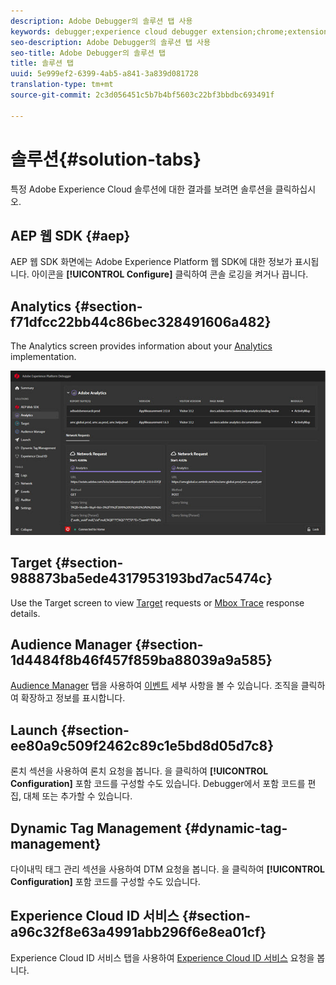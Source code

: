 ```yaml
---
description: Adobe Debugger의 솔루션 탭 사용
keywords: debugger;experience cloud debugger extension;chrome;extension;summary;clear;requests;solutions;solution;information;analytics;target;audience manager;media optimizer;amo;id service
seo-description: Adobe Debugger의 솔루션 탭 사용
seo-title: Adobe Debugger의 솔루션 탭
title: 솔루션 탭
uuid: 5e999ef2-6399-4ab5-a841-3a839d081728
translation-type: tm+mt
source-git-commit: 2c3d056451c5b7b4bf5603c22bf3bbdbc693491f

---
```



# 솔루션{#solution-tabs}

특정 Adobe Experience Cloud 솔루션에 대한 결과를 보려면 솔루션을 클릭하십시오.

## AEP 웹 SDK {#aep}

AEP 웹 SDK 화면에는 Adobe Experience Platform 웹 SDK에 대한 정보가 표시됩니다. 아이콘을 **[!UICONTROL Configure]** 클릭하여 콘솔 로깅을 켜거나 끕니다.

## Analytics {#section-f71dfcc22bb44c86bec328491606a482}

The Analytics screen provides information about your [Analytics](https://docs.adobe.com/content/help/en/analytics/landing/home.html) implementation.

![](assets/analytics.jpg)

## Target {#section-988873ba5ede4317953193bd7ac5474c}

Use the Target screen to view [Target](https://docs.adobe.com/content/help/en/target/using/target-home.html) requests or [Mbox Trace](https://docs.adobe.com/content/help/en/target/using/activities/troubleshoot-activities/content-trouble.html) response details.

## Audience Manager {#section-1d4484f8b46f457f859ba88039a9a585}

[Audience Manager](https://docs.adobe.com/content/help/en/audience-manager/user-guide/aam-home.html) 탭을 사용하여 [이벤트](https://docs.adobe.com/content/help/en/audience-manager/user-guide/api-and-sdk-code/dcs/dcs-event-calls/dcs-event-calls.html) 세부 사항을 볼 수 있습니다. 조직을 클릭하여 확장하고 정보를 표시합니다.

## Launch {#section-ee80a9c509f2462c89c1e5bd8d05d7c8}

론치 섹션을 사용하여 론치 요청을 봅니다. 을 클릭하여 **[!UICONTROL Configuration]** 포함 코드를 [](https://docs.adobe.com/content/help/en/launch/using/reference/upgrade/link-dtm-embed-code.html)구성할 수도 있습니다. Debugger에서 포함 코드를 편집, 대체 또는 추가할 수 있습니다.

## Dynamic Tag Management {#dynamic-tag-management}

다이내믹 태그 관리 섹션을 사용하여 DTM 요청을 봅니다. 을 클릭하여 **[!UICONTROL Configuration]** 포함 코드를 [](https://docs.adobe.com/content/help/en/dtm/using/client-side/code.html)구성할 수도 있습니다.

## Experience Cloud ID 서비스 {#section-a96c32f8e63a4991abb296f6e8ea01cf}

Experience Cloud ID 서비스 탭을 사용하여 [Experience Cloud ID 서비스](https://docs.adobe.com/content/help/en/id-service/using/home.html) 요청을 봅니다.